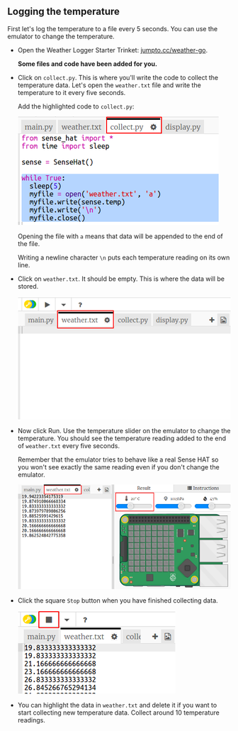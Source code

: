 ## Logging the temperature

First let's log the temperature to a file every 5 seconds. You can use the emulator to change the temperature.

+ Open the Weather Logger Starter Trinket: <a href="http://jumpto.cc/weather-go" target="_blank">jumpto.cc/weather-go</a>.
    
    **Some files and code have been added for you.**

+ Click on `collect.py`. This is where you'll write the code to collect the temperature data. Let's open the `weather.txt` file and write the temperature to it every five seconds.
    
    Add the highlighted code to `collect.py`:
    
    ![screenshot](images/weather-collect.png)
    
    Opening the file with `a` means that data will be appended to the end of the file.
    
    Writing a newline character `\n` puts each temperature reading on its own line.

+ Click on `weather.txt`. It should be empty. This is where the data will be stored.
    
    ![captura de tela](images/weather-file.png)

+ Now click Run. Use the temperature slider on the emulator to change the temperature. You should see the temperature reading added to the end of `weather.txt` every five seconds.
    
    Remember that the emulator tries to behave like a real Sense HAT so you won't see exactly the same reading even if you don't change the emulator.
    
    ![screenshot](images/weather-temperature.png)

+ Click the square `Stop` button when you have finished collecting data.
    
    ![captura](images/weather-stop.png)

+ You can highlight the data in `weather.txt` and delete it if you want to start collecting new temperature data. Collect around 10 temperature readings.